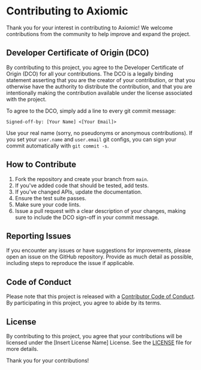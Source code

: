 # Contributing to Axiomic

Thank you for your interest in contributing to Axiomic! We welcome contributions from the community to help improve and expand the project.

## Developer Certificate of Origin (DCO)

By contributing to this project, you agree to the Developer Certificate of Origin (DCO) for all your contributions. The DCO is a legally binding statement asserting that you are the creator of your contribution, or that you otherwise have the authority to distribute the contribution, and that you are intentionally making the contribution available under the license associated with the project.

To agree to the DCO, simply add a line to every git commit message:

    Signed-off-by: [Your Name] <[Your Email]>

Use your real name (sorry, no pseudonyms or anonymous contributions). If you set your `user.name` and `user.email` git configs, you can sign your commit automatically with `git commit -s`.

## How to Contribute

1. Fork the repository and create your branch from `main`.
2. If you've added code that should be tested, add tests.
3. If you've changed APIs, update the documentation.
4. Ensure the test suite passes.
5. Make sure your code lints.
6. Issue a pull request with a clear description of your changes, making sure to include the DCO sign-off in your commit message.

## Reporting Issues

If you encounter any issues or have suggestions for improvements, please open an issue on the GitHub repository. Provide as much detail as possible, including steps to reproduce the issue if applicable.

## Code of Conduct

Please note that this project is released with a [Contributor Code of Conduct](CODE_OF_CONDUCT.md). By participating in this project, you agree to abide by its terms.

## License

By contributing to this project, you agree that your contributions will be licensed under the [Insert License Name] License. See the [LICENSE](LICENSE) file for more details.

Thank you for your contributions!